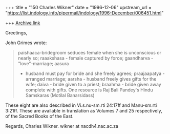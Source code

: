 +++
title = "150 Charles Wikner"
date = "1996-12-06"
upstream_url = "https://list.indology.info/pipermail/indology/1996-December/006451.html"

+++
[Archive link](https://list.indology.info/pipermail/indology/1996-December/006451.html)


Greetings,

John Grimes <phijag at zelacom.com> wrote:

> paishaaca-bridegroom seduces female when she is unconscious or nearly so;
> raaakshasa - female captured by force; gaandharva - "love"-marriage; aasura
> - husband must pay for bride and she freely agrees; praajaapatya - arranged
> marriage;  aarsha - husband freely gives gifts for the wife; daiva - bride
> given to a priest; braahma - bride given away complete with gifts. 
> One resource is Raj Bali Pandey's Hindu Samskaras (Motilal Banarsidass)

These eight are also described in Vi.s.nu-sm.rti 24:17ff and 
Manu-sm.rti 3:21ff. These are available in translation as 
Volumes 7 and 25 respectively, of the Sacred Books of the East.

Regards,
Charles Wikner.
wikner at nacdh4.nac.ac.za




